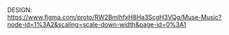 DESIGN: https://www.figma.com/proto/RW2BmlhfxH8Ha3ScgH3VQg/Muse-Music?node-id=1%3A2&scaling=scale-down-width&page-id=0%3A1